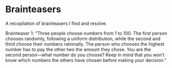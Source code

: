 # Brainteasers
A recopilation of brainteasers I find and resolve.

Brainteaser 1:
"Three people choose numbers from 1 to 100. The first person chooses randomly, following a uniform distribution, while the second and third choose their numbers rationally. The person who chooses the highest number has to pay the other two the amount they chose. You are the second person—what number do you choose? Keep in mind that you won’t know which numbers the others have chosen before making your decision."

